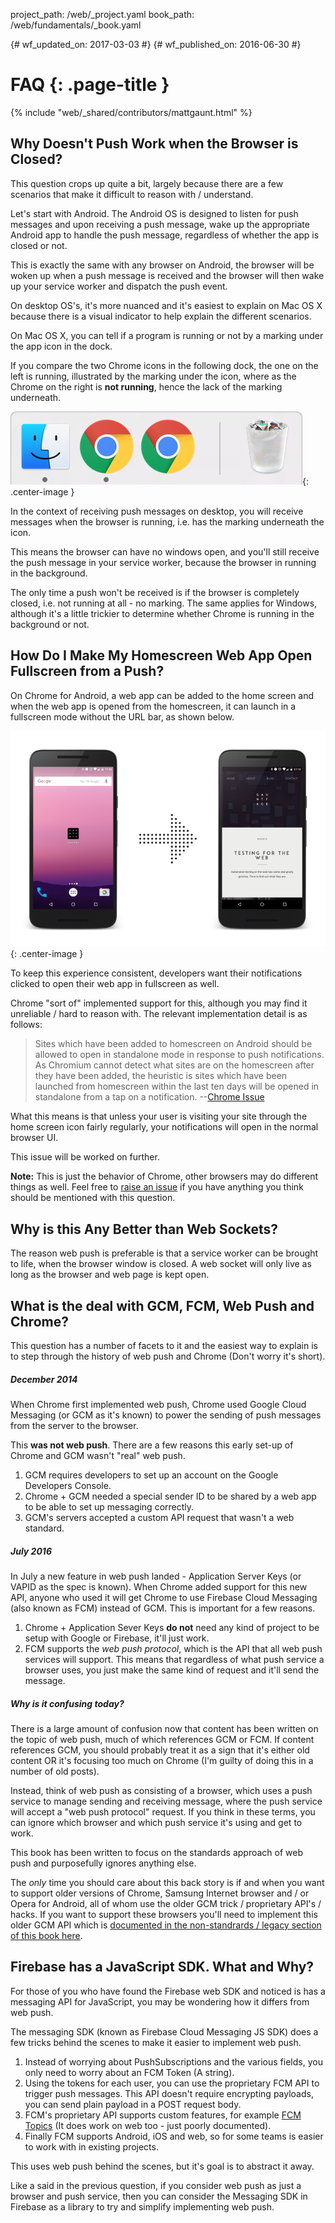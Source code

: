 project_path: /web/_project.yaml
book_path: /web/fundamentals/_book.yaml

{# wf_updated_on: 2017-03-03 #}
{# wf_published_on: 2016-06-30 #}

# FAQ {: .page-title }

{% include "web/_shared/contributors/mattgaunt.html" %}



## Why Doesn't Push Work when the Browser is Closed?

This question crops up quite a bit, largely because there are a few scenarios that make it
difficult to reason with / understand.

Let's start with Android. The Android OS is designed to listen for push messages and upon
receiving a push message, wake up the appropriate Android app to handle the push message,
regardless of whether the app is closed or not.

This is exactly the same with any browser on Android, the browser will be woken
up when a push message is received and the browser will then wake up your
service worker and dispatch the push event.

On desktop OS's, it's more nuanced and it's easiest to explain on Mac OS X
because there is a visual indicator to help explain the different scenarios.

On Mac OS X, you can tell if a program is running or not by a marking
under the app icon in the dock.

If you compare the two Chrome icons in the following dock, the one on the left
is running, illustrated by the marking under the icon, where as the Chrome
on the right is **not running**, hence the lack of the marking underneath.

![Example of OS X](./images/faq/os-x-dock.png){: .center-image }

In the context of receiving push messages on desktop, you will receive messages
when the browser is running, i.e. has the marking underneath the icon.

This means the browser can have no windows open, and you'll still receive the push message in
your service worker, because the browser in running in the background.

The only time a push won't be received is if the browser is completely closed, i.e. not running
at all - no marking. The same applies for Windows, although it's a little trickier to determine
whether Chrome is running in the background or not.

## How Do I Make My Homescreen Web App Open Fullscreen from a Push?

On Chrome for Android, a web app can be added to the home screen and when the web app is opened
from the homescreen, it can launch in a fullscreen mode without the URL bar, as shown below.

![Homescreen Icon to Fullscreen](./images/faq/gauntface-homescreen-to-fullscreen.png){: .center-image }

To keep this experience consistent, developers want their notifications clicked to open their
web app in fullscreen as well.

Chrome "sort of" implemented support for this, although you may find it unreliable / hard to
reason with. The relevant implementation detail is as follows:

> Sites which have been added to homescreen on Android should be
> allowed to open in standalone mode in response to push notifications. As
> Chromium cannot detect what sites are on the homescreen after they
> have been added, the heuristic is sites which have been launched from
> homescreen within the last ten days will be opened in standalone from
> a tap on a notification.
> --[Chrome Issue](https://bugs.chromium.org/p/chromium/issues/detail?id=541711)

What this means is that unless your user is visiting your site through the home screen icon
fairly regularly, your notifications will open in the normal browser UI.

This issue will be worked on further.

**Note:** This is just the behavior of Chrome, other browsers may do different things as well.
Feel free to [raise an issue](https://github.com/gauntface/web-push-book/issues) if you have
anything you think should be mentioned with this question.

## Why is this Any Better than Web Sockets?

The reason web push is preferable is that a service worker can be brought to
life, when the browser window is closed. A web socket will only live as long as the browser and
web page is kept open.

## What is the deal with GCM, FCM, Web Push and Chrome?

This question has a number of facets to it and the easiest way to explain is to
step through the history of web push and Chrome (Don't worry it's short).

##### December 2014
When Chrome first implemented web push, Chrome used Google Cloud Messaging (or GCM as it's
known) to power the sending of push messages from the server to the browser.

This **was not web push**. There are a few reasons this early set-up of Chrome and GCM wasn't
"real" web push.

1. GCM requires developers to set up an account on the Google Developers Console.
1. Chrome + GCM needed a special sender ID to be shared by a web app to be able to set up
messaging correctly.
1. GCM's servers accepted a custom API request that wasn't a web standard.

##### July 2016
In July a new feature in web push landed - Application Server Keys (or VAPID as the spec is
known). When Chrome added support for this new API, anyone who used it will get Chrome to use
Firebase Cloud Messaging (also known as FCM) instead of GCM. This is important for a few
reasons.

1. Chrome + Application Sever Keys **do not** need any kind of project to be setup with Google
or Firebase, it'll just work.
1. FCM supports the *web push protocol*, which is the API that all web push services will
support. This means that regardless of what push service a browser uses, you just make the same
kind of request and it'll send the message.

##### Why is it confusing today?
There is a large amount of confusion now that content has been written on the topic of web
push, much of which references GCM or FCM. If content references GCM, you should probably treat
it as a sign that it's either old content OR it's focusing too much on Chrome (I'm guilty of
doing this in a number of old posts).

Instead, think of web push as consisting of a browser, which uses a push service to manage
sending and receiving message, where the push service will accept a "web push protocol"
request. If you think in these terms, you can ignore which browser and which push service it's
using and get to work.

This book has been written to focus on the standards approach of web push and purposefully
ignores anything else.

The *only* time you should care about this back story is if and when you want to support older
versions of Chrome, Samsung Internet browser and / or Opera for Android, all of whom use the
older GCM trick / proprietary API's / hacks. If you want to support these browsers you'll need
to implement this older GCM API which is [documented in the non-standrards / legacy section of
this book here](/chapter-06/01-non-standards-browsers/).

## Firebase has a JavaScript SDK. What and Why?

For those of you who have found the Firebase web SDK and noticed is has a messaging API for
JavaScript, you may be wondering how it differs from web push.

The messaging SDK (known as Firebase Cloud Messaging JS SDK) does a few tricks behind the
scenes to make it easier to implement web push.

1. Instead of worrying about PushSubscriptions and the various fields, you only need to worry
about an FCM Token (A string).
1. Using the tokens for each user, you can use the proprietary FCM API to trigger push
messages. This API doesn't require encrypting payloads, you can send plain payload in a POST
request body.
1. FCM's proprietary API supports custom features, for example [FCM
Topics](https://firebase.google.com/docs/cloud-messaging/android/topic-messaging) (It does work
on web too - just poorly documented).
1. Finally FCM supports Android, iOS and web, so for some teams is easier to work with in
existing projects.

This uses web push behind the scenes, but it's goal is to abstract it away.

Like a said in the previous question, if you consider web push as just a browser and push
service, then you can consider the Messaging SDK in Firebase as a library to try and simplify
implementing web push.
